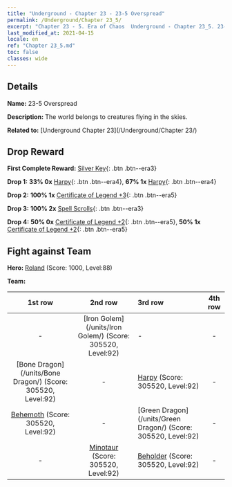 ```yaml
---
title: "Underground - Chapter 23 - 23-5 Overspread"
permalink: /Underground/Chapter 23_5/
excerpt: "Chapter 23 - 5. Era of Chaos  Underground - Chapter 23_5. 23-5 Overspread"
last_modified_at: 2021-04-15
locale: en
ref: "Chapter 23_5.md"
toc: false
classes: wide
---
```


## Details

 **Name:** 23-5 Overspread

 **Description:** The world belongs to creatures flying in the skies.

 **Related to:** [Underground Chapter 23](/Underground/Chapter 23/)

## Drop Reward

 **First Complete Reward:** [Silver Key](/Items/con_693/){: .btn .btn--era3}

 **Drop 1:** **33% 0x** [Harpy](/Items/unt_245/){: .btn .btn--era4}, **67% 1x** [Harpy](/Items/unt_245/){: .btn .btn--era4}

 **Drop 2:** **100% 1x** [Certificate of Legend +3](/Items/mat_88/){: .btn .btn--era5}

 **Drop 3:** **100% 2x** [Spell Scrolls](/Items/con_694/){: .btn .btn--era3}

 **Drop 4:** **50% 0x** [Certificate of Legend +2](/Items/mat_81/){: .btn .btn--era5}, **50% 1x** [Certificate of Legend +2](/Items/mat_81/){: .btn .btn--era5}


## Fight against Team
 **Hero:** [Roland](/heroes/Roland/) (Score: 1000, Level:88)

 **Team:**


  | 1st row | 2nd row | 3rd row | 4th row |
  |:----:|:----:|:----|:----:|
  | - | [Iron Golem](/units/Iron Golem/) (Score: 305520, Level:92)  | - | - |
  | [Bone Dragon](/units/Bone Dragon/) (Score: 305520, Level:92)  | - | [Harpy](/units/Harpy/) (Score: 305520, Level:92)  | - |
  | [Behemoth](/units/Behemoth/) (Score: 305520, Level:92)  | - | [Green Dragon](/units/Green Dragon/) (Score: 305520, Level:92)  | - |
  | - | [Minotaur](/units/Minotaur/) (Score: 305520, Level:92)  | [Beholder](/units/Beholder/) (Score: 305520, Level:92)  | - |


